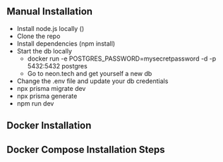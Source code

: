 ## Manual Installation
  - Install node.js locally ()
  - Clone the repo
  - Install dependencies (npm install)
  - Start the db locally
    - docker run -e POSTGRES_PASSWORD=mysecretpassword -d -p 5432:5432 postgres
    - Go to neon.tech and get yourself a new db
  - Change the .env file and update your db credentials
  - npx prisma migrate dev
  - npx prisma generate
  - npm run dev 

## Docker Installation


## Docker Compose Installation Steps